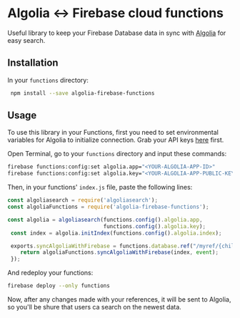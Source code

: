 # Algolia <-> Firebase cloud functions

Useful library to keep your Firebase Database data in sync with [Algolia](https://algolia.com) for easy search.

## Installation

In your `functions` directory:

``` bash
 npm install --save algolia-firebase-functions 
```

## Usage

To use this library in your Functions, first you need to set environmental variables for Algolia to initialize connection. Grab your API keys [here](https://algolia.com/dashboard) first.

Open Terminal, go to your `functions` directory and input these commands:

``` bash
firebase functions:config:set algolia.app="<YOUR-ALGOLIA-APP-ID>"
firebase functions:config:set algolia.key="<YOUR-ALGOLIA-APP-PUBLIC-KEY>"
```
Then, in your functions' `index.js` file, paste the following lines:

``` js
const algoliasearch = require('algoliasearch');
const algoliaFunctions = require('algolia-firebase-functions');

const algolia = algoliasearch(functions.config().algolia.app,
                              functions.config().algolia.key);
 const index = algolia.initIndex(functions.config().algolia.index);

 exports.syncAlgoliaWithFirebase = functions.database.ref("/myref/{childRef}").onWrite((event) => {
    return algoliaFunctions.syncAlgoliaWithFirebase(index, event);
 });
```

And redeploy your functions:

```bash
firebase deploy --only functions
```

Now, after any changes made with your references, it will be sent to Algolia, so you'll be shure that users ca search on the newest data.